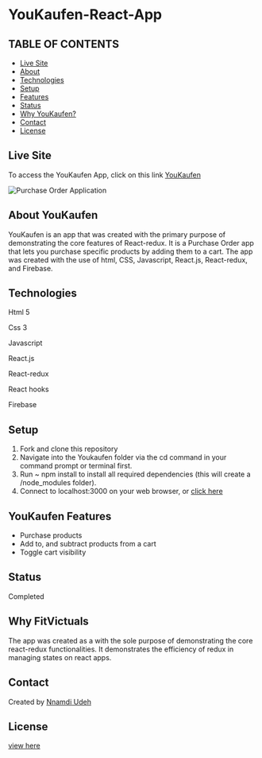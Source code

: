 # YouKaufen-React-App
## TABLE OF CONTENTS
* [Live Site](#Live-Site)
* [About](#About-YouKaufen)
* [Technologies](#Technologies)
* [Setup](#Setup)
* [Features](#YouKaufen-Features)
* [Status](#Status)
* [Why YouKaufen?](#Why-YouKaufen)
* [Contact](#Contact)
* [License](#License)

## Live Site
To access the YouKaufen App, click on this link [YouKaufen](https://youkaufen.firebaseapp.com/)

![Purchase Order Application](https://i.ibb.co/rQ4B7y2/Screenshot-28.png)

## About YouKaufen
YouKaufen is an app that was created with the primary purpose of demonstrating the core features of React-redux. It is a Purchase Order app that lets you purchase specific products by adding them to a cart. The app was created with the use of html, CSS, Javascript, React.js, React-redux, and Firebase.

## Technologies
Html 5

Css 3

Javascript

React.js

React-redux

React hooks

Firebase

## Setup
1. Fork and clone this repository
2. Navigate into the Youkaufen folder via the cd command in your command prompt or terminal first.
3. Run ~ npm install to install all required dependencies (this will create a /node_modules folder).
4. Connect to localhost:3000 on your web browser, or [click here](http://localhost:3000/) 

## YouKaufen Features
- Purchase products
- Add to, and subtract products from a cart
- Toggle cart visibility


## Status 
Completed


## Why FitVictuals
The app was created as a with the sole purpose of demonstrating the core react-redux functionalities. It demonstrates the efficiency of redux in managing states on react apps.

## Contact
Created by [Nnamdi Udeh](http://www.linkedin.com/in/nnamdi-udeh-630a33185)

## License
[view here](License.txt)
